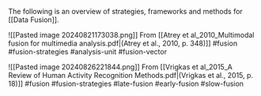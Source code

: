 The following is an overview of strategies, frameworks and methods for [[Data Fusion]].

![[Pasted image 20240821173038.png]]
From [[Atrey et al_2010_Multimodal fusion for multimedia analysis.pdf|(Atrey et al., 2010, p. 348)]]  #fusion #fusion-strategies #analysis-unit #fusion-vector

![[Pasted image 20240826221844.png]]
From [[Vrigkas et al_2015_A Review of Human Activity Recognition Methods.pdf|(Vrigkas et al., 2015, p. 18)]] #fusion #fusion-strategies #late-fusion #early-fusion #slow-fusion

